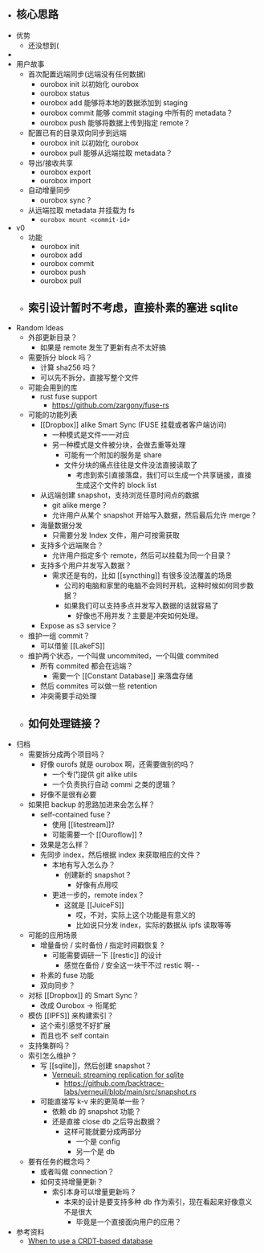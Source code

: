 - 核心思路
	-
- 优势
	- 还没想到(
-
- 用户故事
	- 首次配置远端同步(远端没有任何数据)
		- ourobox init 以初始化 ourobox
		- ourobox status
		- ourobox add 能够将本地的数据添加到 staging
		- ourobox commit 能够 commit staging 中所有的 metadata？
		- ourobox push 能够将数据上传到指定 remote？
	- 配置已有的目录双向同步到远端
		- ourobox init 以初始化 ourobox
		- ourobox pull 能够从远端拉取 metadata？
	- 导出/接收共享
		- ourobox export
		- ourobox import
	- 自动增量同步
		- ourobox sync？
	- 从远端拉取 metadata 并挂载为 fs
		- `ourobox mount <commit-id>`
- v0
	- 功能
		- ourobox init
		- ourobox add
		- ourobox commit
		- ourobox push
		- ourobox pull
	- 索引设计暂时不考虑，直接朴素的塞进 sqlite
		-
- Random Ideas
	- 外部更新目录？
		- 如果是 remote 发生了更新有点不太好搞
	- 需要拆分 block 吗？
		- 计算 sha256 吗？
		- 可以先不拆分，直接写整个文件
	- 可能会用到的库
		- rust fuse support
			- https://github.com/zargony/fuse-rs
	- 可能的功能列表
		- [[Dropbox]] alike Smart Sync (FUSE 挂载或者客户端访问)
			- 一种模式是文件一一对应
			- 另一种模式是文件被分块，会做去重等处理
				- 可能有一个附加的服务是 share
				- 文件分块的痛点往往是文件没法直接读取了
					- 考虑到索引直接落盘，我们可以生成一个共享链接，直接生成这个文件的 block list
		- 从远端创建 snapshot，支持浏览任意时间点的数据
			- git alike merge？
			- 允许用户从某个 snapshot 开始写入数据，然后最后允许 merge？
		- 海量数据分发
			- 只需要分发 Index 文件，用户可按需获取
		- 支持多个远端聚合？
			- 允许用户指定多个 remote，然后可以挂载为同一个目录？
		- 支持多个用户并发写入数据？
			- 需求还是有的，比如 [[syncthing]] 有很多没法覆盖的场景
				- 公司的电脑和家里的电脑不会同时开机，这种时候如何同步数据？
				- 如果我们可以支持多点并发写入数据的话就容易了
					- 好像也不用并发？主要是冲突如何处理。
		- Expose as s3 service？
	- 维护一组 commit？
		- 可以借鉴 [[LakeFS]]
	- 维护两个状态，一个叫做 uncommited，一个叫做 commited
		- 所有 commited 都会在远端？
			- 需要一个 [[Constant Database]] 来落盘存储
		- 然后 commites 可以做一些 retention
		- 冲突需要手动处理
	- 如何处理链接？
		-
- 归档
	- 需要拆分成两个项目吗？
		- 好像 ourofs 就是 ourobox 啊，还需要做别的吗？
			- 一个专门提供 git alike utils
			- 一个负责执行自动 commi 之类的逻辑？
		- 好像不是很有必要
	- 如果把 backup 的思路加进来会怎么样？
		- self-contained fuse？
			- 使用 [[litestream]]?
			- 可能需要一个 [[Ouroflow]] ?
		- 效果是怎么样？
		- 先同步 index，然后根据 index 来获取相应的文件？
			- 本地有写入怎么办？
				- 创建新的 snapshot？
					- 好像有点用哎
			- 更进一步的，remote index？
				- 这就是 [[JuiceFS]]
					- 哎，不对，实际上这个功能是有意义的
					- 比如说只分发 index，实际的数据从 ipfs 读取等等
	- 可能的应用场景
		- 增量备份 / 实时备份 / 指定时间戳恢复？
			- 可能需要调研一下 [[restic]] 的设计
				- 感觉在备份 / 安全这一块干不过 restic 啊- -
		- 朴素的 fuse 功能
		- 双向同步？
	- 对标 [[Dropbox]] 的 Smart Sync？
		- 改成 Ourobox -> 衔尾蛇
	- 模仿 [[IPFS]] 来构建索引？
		- 这个索引感觉不好扩展
		- 而且也不 self contain
	- 支持集群吗？
	- 索引怎么维护？
		- 写 [[sqlite]]，然后创建 snapshot？
			- [Verneuil: streaming replication for sqlite](https://github.com/backtrace-labs/verneuil)
				- https://github.com/backtrace-labs/verneuil/blob/main/src/snapshot.rs
		- 可能直接写 k-v 来的更简单一些？
			- 依赖 db 的 snapshot 功能？
			- 还是直接 close db 之后导出数据？
				- 这样可能就要分成两部分
					- 一个是 config
					- 另一个是 db
	- 要有任务的概念吗？
		- 或者叫做 connection？
		- 如何支持增量更新？
			- 索引本身可以增量更新吗？
				- 本来的设计是要支持多种 db 作为索引，现在看起来好像意义不是很大
					- 毕竟是一个直接面向用户的应用？
- 参考资料
	- [When to use a CRDT-based database](https://www.infoworld.com/article/3305321/when-to-use-a-crdt-based-database.html)